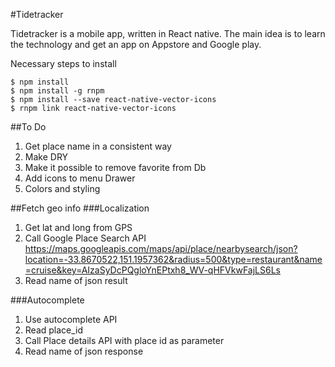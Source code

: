 #Tidetracker

Tidetracker is a mobile app, written in React native. The main idea is to learn the technology and get an app on Appstore and Google play.

Necessary steps to install
````
$ npm install
$ npm install -g rnpm
$ npm install --save react-native-vector-icons
$ rnpm link react-native-vector-icons
````
##To Do
1. Get place name in a consistent way
2. Make DRY
3. Make it possible to remove favorite from Db
4. Add icons to menu Drawer
5. Colors and styling

##Fetch geo info
###Localization
1. Get lat and long from GPS
2. Call Google Place Search API
https://maps.googleapis.com/maps/api/place/nearbysearch/json?location=-33.8670522,151.1957362&radius=500&type=restaurant&name=cruise&key=AIzaSyDcPQgloYnEPtxh8_WV-qHFVkwFajLS6Ls
3. Read name of json result

###Autocomplete
1. Use autocomplete API
2. Read place_id
3. Call Place details API with place id as parameter
4. Read name of json response
